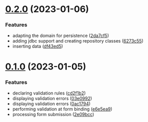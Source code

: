 # [0.2.0](https://github.com/DiegoSalas27/Spring-In-Action/compare/v0.1.0...v0.2.0) (2023-01-06)


### Features

* adapting the domain for persistence ([2da7cf5](https://github.com/DiegoSalas27/Spring-In-Action/commit/2da7cf5b3dd06de9af7fc200c998ece4b368fd88))
* adding jdbc support and creating repository classes ([6273c55](https://github.com/DiegoSalas27/Spring-In-Action/commit/6273c550a9e95f2baeb241d1cdf3ec82be99dd97))
* inserting data ([df43ed5](https://github.com/DiegoSalas27/Spring-In-Action/commit/df43ed51b2ed94b0013106a11ba4febd1bc23c7c))



# [0.1.0](https://github.com/DiegoSalas27/Spring-In-Action/compare/2e09bcce3ec0cdbb280e0330277df34c8ca193c7...v0.1.0) (2023-01-05)


### Features

* declaring validation rules ([cd2f1b2](https://github.com/DiegoSalas27/Spring-In-Action/commit/cd2f1b2f4a6f55f35fbfc04e0f52a20f38e57516))
* displaying validation errors ([03e0992](https://github.com/DiegoSalas27/Spring-In-Action/commit/03e09928d6f39f6b59e46a1862d88b1b9ceb99f0))
* displaying validation errors ([0ac1794](https://github.com/DiegoSalas27/Spring-In-Action/commit/0ac1794264d214e5cec2577b815f25b01b41a16f))
* performing validation at form binding ([e6e5ea9](https://github.com/DiegoSalas27/Spring-In-Action/commit/e6e5ea9416eeb2f0605b600ca343e69655c80782))
* processing form submission ([2e09bcc](https://github.com/DiegoSalas27/Spring-In-Action/commit/2e09bcce3ec0cdbb280e0330277df34c8ca193c7))




